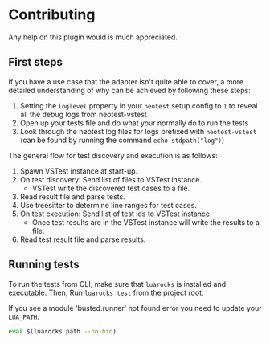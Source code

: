 # Contributing

Any help on this plugin would is much appreciated.

## First steps

If you have a use case that the adapter isn't quite able to cover, a more detailed understanding of why can be achieved by following these steps:

1. Setting the `loglevel` property in your `neotest` setup config to `1` to reveal all the debug logs from neotest-vstest
2. Open up your tests file and do what your normally do to run the tests
3. Look through the neotest log files for logs prefixed with `neotest-vstest` (can be found by running the command `echo stdpath("log")`)

The general flow for test discovery and execution is as follows:

1. Spawn VSTest instance at start-up.
2. On test discovery: Send list of files to VSTest instance.
   - VSTest write the discovered test cases to a file.
3. Read result file and parse tests.
4. Use treesitter to determine line ranges for test cases.
5. On test execution: Send list of test ids to VSTest instance.
   - Once test results are in the VSTest instance will write the results to a file.
6. Read test result file and parse results.

## Running tests

To run the tests from CLI, make sure that `luarocks` is installed and executable.
Then, Run `luarocks test` from the project root.

If you see a module 'busted.runner' not found error you need to update your `LUA_PATH`:

```sh
eval $(luarocks path --no-bin)
```
